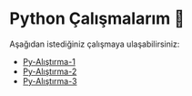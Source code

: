 # Python Çalışmalarım 🐍
Aşağıdan istediğiniz çalışmaya ulaşabilirsiniz:

- [Py-Alıştırma-1](alistirma_1.py)
- [Py-Alıştırma-2](alistirma_2.py)
- [Py-Alıştırma-3](alistirma_3.py)
